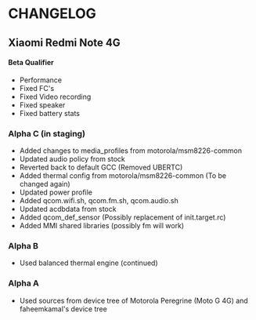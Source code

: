 # CHANGELOG
## Xiaomi Redmi Note 4G


#### Beta Qualifier
- Performance
- Fixed FC's
- Fixed Video recording
- Fixed speaker
- Fixed battery stats

### Alpha C (in staging)
- Added changes to media_profiles from motorola/msm8226-common
- Updated audio policy from stock
- Reverted back to default GCC (Removed UBERTC)
- Added thermal config from motorola/msm8226-common (To be changed again)
- Updated power profile
- Added qcom.wifi.sh, qcom.fm.sh, qcom.audio.sh
- Updated acdbdata from stock
- Added qcom_def_sensor (Possibly replacement of init.target.rc) 
- Added MMI shared libraries (possibly fm will work)

### Alpha B
- Used balanced thermal engine
(continued) 

### Alpha A
- Used sources from device tree of Motorola Peregrine (Moto G 4G) and faheemkamal's device tree

